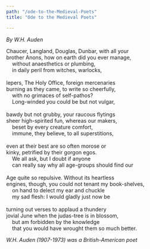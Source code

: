 ```yaml
---
path: "/ode-to-the-Medieval-Poets"
title: "Ode to the Medieval Poets"

---
```


*By W.H. Auden*

<div>Chaucer, Langland, Douglas, Dunbar, with all your</div>
<div>brother Anons, how on earth did you ever manage,</div>
<div>&nbsp;&nbsp;&nbsp;&nbsp;without anaesthetics or plumbing,</div>
<div>&nbsp;&nbsp;&nbsp;&nbsp;in daily peril from witches, warlocks,</div>
<div>&nbsp;</div>
<div>lepers, The Holy Office, foreign mercenaries</div>
<div>burning as they came, to write so cheerfully,</div>
<div>&nbsp;&nbsp;&nbsp;&nbsp;with no grimaces of self-pathos?</div>
<div>&nbsp;&nbsp;&nbsp;&nbsp;Long-winded you could be but not vulgar,</div>
<div>&nbsp;</div>
<div>bawdy but not grubby, your raucous flytings</div>
<div>sheer high-spirited fun, whereas our makers,</div>
<div>&nbsp;&nbsp;&nbsp;&nbsp;beset by every creature comfort,</div>
<div>&nbsp;&nbsp;&nbsp;&nbsp;immune, they believe, to all superstitions,</div>
<div>&nbsp;</div>
<div>even at their best are so often morose or</div>
<div>kinky, petrified by their gorgon egos.</div>
<div>&nbsp;&nbsp;&nbsp;&nbsp;We all ask, but I doubt if anyone</div>
<div>&nbsp;&nbsp;&nbsp;&nbsp;can really say why all age-groups should find our</div>
<div>&nbsp;</div>
<div>Age quite so repulsive. Without its heartless</div>
<div>engines, though, you could not tenant my book-shelves,</div>
<div>&nbsp;&nbsp;&nbsp;&nbsp;on hand to delect my ear and chuckle</div>
<div>&nbsp;&nbsp;&nbsp;&nbsp;my sad flesh: I would gladly just now be</div>
<div>&nbsp;</div>
<div>turning out verses to applaud a thundery</div>
<div>jovial June when the judas-tree is in blossom,</div>
<div>&nbsp;&nbsp;&nbsp;&nbsp;but am forbidden by the knowledge</div>
<div>&nbsp;&nbsp;&nbsp;&nbsp;that you would have wrought them so much better.</div>

*W.H. Auden (1907-1973) was a British-American poet*
